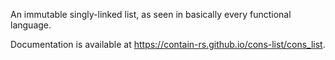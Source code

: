 An immutable singly-linked list, as seen in basically every functional language.

Documentation is available at https://contain-rs.github.io/cons-list/cons_list.
